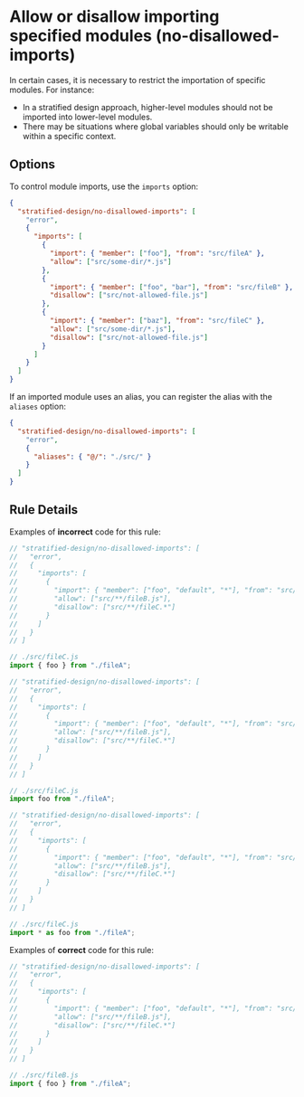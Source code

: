 # Allow or disallow importing specified modules (no-disallowed-imports)

In certain cases, it is necessary to restrict the importation of specific modules. For instance:

- In a stratified design approach, higher-level modules should not be imported into lower-level modules.
- There may be situations where global variables should only be writable within a specific context.

## Options

To control module imports, use the `imports` option:

```json
{
  "stratified-design/no-disallowed-imports": [
    "error",
    {
      "imports": [
        {
          "import": { "member": ["foo"], "from": "src/fileA" },
          "allow": ["src/some-dir/*.js"]
        },
        {
          "import": { "member": ["foo", "bar"], "from": "src/fileB" },
          "disallow": ["src/not-allowed-file.js"]
        },
        {
          "import": { "member": ["baz"], "from": "src/fileC" },
          "allow": ["src/some-dir/*.js"],
          "disallow": ["src/not-allowed-file.js"]
        }
      ]
    }
  ]
}
```

If an imported module uses an alias, you can register the alias with the `aliases` option:

```json
{
  "stratified-design/no-disallowed-imports": [
    "error",
    {
      "aliases": { "@/": "./src/" }
    }
  ]
}
```

## Rule Details

Examples of **incorrect** code for this rule:

```js
// "stratified-design/no-disallowed-imports": [
//   "error",
//   {
//     "imports": [
//       {
//         "import": { "member": ["foo", "default", "*"], "from": "src/fileA" },
//         "allow": ["src/**/fileB.js"],
//         "disallow": ["src/**/fileC.*"]
//       }
//     ]
//   }
// ]

// ./src/fileC.js
import { foo } from "./fileA";
```

```js
// "stratified-design/no-disallowed-imports": [
//   "error",
//   {
//     "imports": [
//       {
//         "import": { "member": ["foo", "default", "*"], "from": "src/fileA" },
//         "allow": ["src/**/fileB.js"],
//         "disallow": ["src/**/fileC.*"]
//       }
//     ]
//   }
// ]

// ./src/fileC.js
import foo from "./fileA";
```

```js
// "stratified-design/no-disallowed-imports": [
//   "error",
//   {
//     "imports": [
//       {
//         "import": { "member": ["foo", "default", "*"], "from": "src/fileA" },
//         "allow": ["src/**/fileB.js"],
//         "disallow": ["src/**/fileC.*"]
//       }
//     ]
//   }
// ]

// ./src/fileC.js
import * as foo from "./fileA";
```

Examples of **correct** code for this rule:

```js
// "stratified-design/no-disallowed-imports": [
//   "error",
//   {
//     "imports": [
//       {
//         "import": { "member": ["foo", "default", "*"], "from": "src/fileA" },
//         "allow": ["src/**/fileB.js"],
//         "disallow": ["src/**/fileC.*"]
//       }
//     ]
//   }
// ]

// ./src/fileB.js
import { foo } from "./fileA";
```
